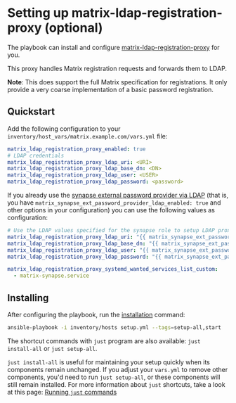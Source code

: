# Setting up matrix-ldap-registration-proxy (optional)

The playbook can install and configure [matrix-ldap-registration-proxy](https://gitlab.com/activism.international/matrix_ldap_registration_proxy) for you.

This proxy handles Matrix registration requests and forwards them to LDAP.

**Note**: This does support the full Matrix specification for registrations. It only provide a very coarse implementation of a basic password registration.

## Quickstart

Add the following configuration to your `inventory/host_vars/matrix.example.com/vars.yml` file:

```yaml
matrix_ldap_registration_proxy_enabled: true
# LDAP credentials
matrix_ldap_registration_proxy_ldap_uri: <URI>
matrix_ldap_registration_proxy_ldap_base_dn: <DN>
matrix_ldap_registration_proxy_ldap_user: <USER>
matrix_ldap_registration_proxy_ldap_password: <password>
```

If you already use the [synapse external password provider via LDAP](configuring-playbook-ldap-auth.md) (that is, you have `matrix_synapse_ext_password_provider_ldap_enabled: true` and other options in your configuration) you can use the following values as configuration:

```yaml
# Use the LDAP values specified for the synapse role to setup LDAP proxy
matrix_ldap_registration_proxy_ldap_uri: "{{ matrix_synapse_ext_password_provider_ldap_uri }}"
matrix_ldap_registration_proxy_ldap_base_dn: "{{ matrix_synapse_ext_password_provider_ldap_base }}"
matrix_ldap_registration_proxy_ldap_user: "{{ matrix_synapse_ext_password_provider_ldap_bind_dn }}"
matrix_ldap_registration_proxy_ldap_password: "{{ matrix_synapse_ext_password_provider_ldap_bind_password }}"

matrix_ldap_registration_proxy_systemd_wanted_services_list_custom:
  - matrix-synapse.service
```

## Installing

After configuring the playbook, run the [installation](installing.md) command:

<!-- NOTE: let this conservative command run (instead of install-all) to make it clear that failure of the command means something is clearly broken. -->
```sh
ansible-playbook -i inventory/hosts setup.yml --tags=setup-all,start
```

The shortcut commands with `just` program are also available: `just install-all` or `just setup-all`.

`just install-all` is useful for maintaining your setup quickly when its components remain unchanged. If you adjust your `vars.yml` to remove other components, you'd need to run `just setup-all`, or these components will still remain installed. For more information about `just` shortcuts, take a look at this page: [Running `just` commands](just.md)
